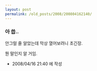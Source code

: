 ```yaml
---
layout: post
permalink: /old_posts/2008/200804162140/
---
```


### 아 씁..


안그럴 줄 알았는데 막상 열어보려니 초긴장.

뭔 말인지 알 거임.







- 2008/04/16 21:40 에 작성